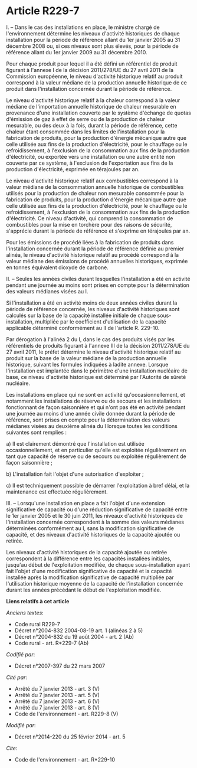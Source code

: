 # Article R229-7

I. – Dans le cas des installations en place, le ministre chargé de l'environnement détermine les niveaux d'activité
historiques de chaque installation pour la période de référence allant du 1er janvier 2005 au 31 décembre 2008 ou, si ces
niveaux sont plus élevés, pour la période de référence allant du 1er janvier 2009 au 31 décembre 2010.

Pour chaque produit pour lequel il a été défini un référentiel de produit figurant à l'annexe I de la décision 2011/278/UE du
27 avril 2011 de la Commission européenne, le niveau d'activité historique relatif au produit correspond à la valeur médiane
de la production annuelle historique de ce produit dans l'installation concernée durant la période de référence.

Le niveau d'activité historique relatif à la chaleur correspond à la valeur médiane de l'importation annuelle historique de
chaleur mesurable en provenance d'une installation couverte par le système d'échange de quotas d'émission de gaz à effet de
serre ou de la production de chaleur mesurable, ou des deux à la fois, durant la période de référence, cette chaleur étant
consommée dans les limites de l'installation pour la fabrication de produits, pour la production d'énergie mécanique autre
que celle utilisée aux fins de la production d'électricité, pour le chauffage ou le refroidissement, à l'exclusion de la
consommation aux fins de la production d'électricité, ou exportée vers une installation ou une autre entité non couverte par
ce système, à l'exclusion de l'exportation aux fins de la production d'électricité, exprimée en térajoules par an.

Le niveau d'activité historique relatif aux combustibles correspond à la valeur médiane de la consommation annuelle
historique de combustibles utilisés pour la production de chaleur non mesurable consommée pour la fabrication de produits,
pour la production d'énergie mécanique autre que celle utilisée aux fins de la production d'électricité, pour le chauffage ou
le refroidissement, à l'exclusion de la consommation aux fins de la production d'électricité. Ce niveau d'activité, qui
comprend la consommation de combustibles pour la mise en torchère pour des raisons de sécurité, s'apprécie durant la période
de référence et s'exprime en térajoules par an.

Pour les émissions de procédé liées à la fabrication de produits dans l'installation concernée durant la période de référence
définie au premier alinéa, le niveau d'activité historique relatif au procédé correspond à la valeur médiane des émissions de
procédé annuelles historiques, exprimée en tonnes équivalent dioxyde de carbone.

II. – Seules les années civiles durant lesquelles l'installation a été en activité pendant une journée au moins sont prises
en compte pour la détermination des valeurs médianes visées au I.

Si l'installation a été en activité moins de deux années civiles durant la période de référence concernée, les niveaux
d'activité historiques sont calculés sur la base de la capacité installée initiale de chaque sous-installation, multipliée
par le coefficient d'utilisation de la capacité applicable déterminé conformément au II de l'article R. 229-10.

Par dérogation à l'alinéa 2 du I, dans le cas des produits visés par les référentiels de produits figurant à l'annexe III de
la décision 2011/278/UE du 27 avril 2011, le préfet détermine le niveau d'activité historique relatif au produit sur la base
de la valeur médiane de la production annuelle historique, suivant les formules indiquées à ladite annexe. Lorsque
l'installation est implantée dans le périmètre d'une installation nucléaire de base, ce niveau d'activité historique est
déterminé par l'Autorité de sûreté nucléaire.

Les installations en place qui ne sont en activité qu'occasionnellement, et notamment les installations de réserve ou de
secours et les installations fonctionnant de façon saisonnière et qui n'ont pas été en activité pendant une journée au moins
d'une année civile donnée durant la période de référence, sont prises en compte pour la détermination des valeurs médianes
visées au deuxième alinéa du I lorsque toutes les conditions suivantes sont remplies :

a) Il est clairement démontré que l'installation est utilisée occasionnellement, et en particulier qu'elle est exploitée
régulièrement en tant que capacité de réserve ou de secours ou exploitée régulièrement de façon saisonnière ;

b) L'installation fait l'objet d'une autorisation d'exploiter ;

c) Il est techniquement possible de démarrer l'exploitation à bref délai, et la maintenance est effectuée régulièrement.

III. – Lorsqu'une installation en place a fait l'objet d'une extension significative de capacité ou d'une réduction
significative de capacité entre le 1er janvier 2005 et le 30 juin 2011, les niveaux d'activité historiques de l'installation
concernée correspondent à la somme des valeurs médianes déterminées conformément au I, sans la modification significative de
capacité, et des niveaux d'activité historiques de la capacité ajoutée ou retirée.

Les niveaux d'activité historiques de la capacité ajoutée ou retirée correspondent à la différence entre les capacités
installées initiales, jusqu'au début de l'exploitation modifiée, de chaque sous-installation ayant fait l'objet d'une
modification significative de capacité et la capacité installée après la modification significative de capacité multipliée
par l'utilisation historique moyenne de la capacité de l'installation concernée durant les années précédant le début de
l'exploitation modifiée.

**Liens relatifs à cet article**

_Anciens textes_:

  - Code rural R229-7
  - Décret n°2004-832 2004-08-19 art. 1 (alinéas 2 à 5)
  - Décret n°2004-832 du 19 août 2004 - art. 2 (Ab)
  - Code rural - art. R*229-7 (Ab)

_Codifié par_:

  - Décret n°2007-397 du 22 mars 2007

_Cité par_:

  - Arrêté du 7 janvier 2013 - art. 3 (V)
  - Arrêté du 7 janvier 2013 - art. 5 (V)
  - Arrêté du 7 janvier 2013 - art. 6 (V)
  - Arrêté du 7 janvier 2013 - art. 8 (V)
  - Code de l'environnement - art. R229-8 (V)

_Modifié par_:

  - Décret n°2014-220 du 25 février 2014 - art. 5

_Cite_:

  - Code de l'environnement - art. R*229-10
